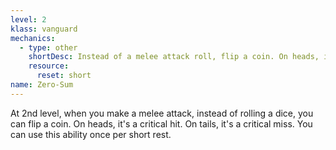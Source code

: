 ```yaml
---
level: 2
klass: vanguard
mechanics:
  - type: other
    shortDesc: Instead of a melee attack roll, flip a coin. On heads, it's a critical hit. On tails, it's a critical miss.
    resource:
      reset: short
name: Zero-Sum
---
```

At 2nd level, when you make a melee attack, instead of rolling a dice, you can flip a coin. On heads, it's a critical hit. On tails,
it's a critical miss. You can use this ability once per short rest.
